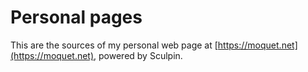 # Personal pages

This are the sources of my personal web page at [https://moquet.net](https://moquet.net),
powered by Sculpin.
